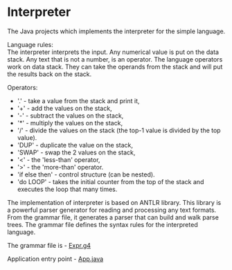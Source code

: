 Interpreter
===========

The Java projects which implements the interpreter for the simple language. 

Language rules:<br>
The interpreter interprets the input. Any numerical
value is put on the data stack. Any text that is not a number, is an
operator. The language operators work on data stack. They can take the operands
from the stack and will put the results back on the stack.

Operators:
- '.' - take a value from the stack and print it,<br>
- '+' - add the values on the stack,<br>
- '-' - subtract the values on the stack,<br>
- '*' - multiply the values on the stack,<br>
- '/' - divide the values on the stack (the top-1 value is divided by the top value).<br>
- 'DUP' - duplicate the value on the stack,<br>
- 'SWAP' - swap the 2 values on the stack,<br>
- '<' - the 'less-than' operator,<br>
- '>' - the 'more-than' operator.<br>
- 'if <operators-executed-when-the-top-of-the-stack-is-non-zero> else
    <executed-in-the other-case> then' - control structure (can be
    nested). <br>
- 'do <operators-executed-in-a-loop> LOOP' - takes the initial counter
    from the top of the stack and executes the loop that many times. <br>

The implementation of interpreter is based on ANTLR library. This library is a powerful parser generator for reading and processing any text formats. From the grammar file, it generates a parser that can build and walk parse trees.
The grammar file defines the syntax rules for the interpreted language.

The grammar file is - [Expr.g4](https://github.com/miklen326/interpreter/blob/master/src/main/java/com/interpreter/parsers/Expr.g4)

Application entry point - [App.java](https://github.com/miklen326/interpreter/blob/master/src/main/java/com/interpreter/App.java)
